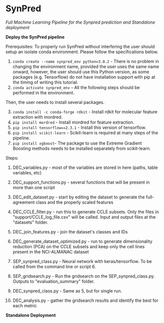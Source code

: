 # SynPred
*Full Machine Learning Pipeline for the Synpred prediction and Standalone deployment*

**Deploy the SynPred pipeline**

Prerequisites:
To properly run SynPred without interfering the user should setup an isolate conda environment. Please follow the specifications below.
1. `conda create --name synpred_env python=3.8.2` - There is no problem in changing the environment name, provided the user uses the same name onward, however, the user should use this Python version, as some packages (e.g. Tensorflow) do not have installation support with pip at the timing of writing this tutorial.
2. `conda activate synpred_env` - All the following steps should be performed in the environment. 

Then, the user needs to install several packages.

3. `conda install -c conda-forge rdkit` - Install rdkit for molecular feature extraction with mordred. 
4. `pip install mordred` - Install mordred for feature extraction.
5. `pip install tensorflow==2.3.1` - Install this version of tensorflow.
6. `pip install scikit-learn` - Scikit-learn is required at many steps of the pipeline. 
7. `pip install xgboost`- The package to use the Extreme Gradient Boosting methods needs to be installed separately from scikit-learn.

Steps:

1. DEC_variables.py - most of the variables are stored in here (paths, table variables, etc)
2. DEC_support_functions.py - several functions that will be present in more than one script
3. DEC_edit_dataset.py - start by editing the dataset to generate the full-agreement class and the properly scaled features
4. DEC_CCLE_filter.py - run this to generate CCLE subsets.
	Only the files in "support/CCLE_log_file.csv" will be called.
	Input and output files at the "datasets" folder.

5. DEC_join_features.py - join the dataset's classes and IDs
8. DEC_generate_dataset_optimized.py - run to generate dimensionality reduction (PCA) on the CCLE subsets
	and keep only the cell lines present in the NCI-ALMANAC dataset
9. SEP_synpred_class.py - Neural network with keras/tensorflow. To be called from the command line or script 6.
10. SEP_gridsearch.py - Run the gridsearch on the SEP_synpred_class.py. Outputs to "evaluation_summary" folder.
11. DEC_synpred_class.py - Same as 5, but for single run.
12. DEC_analysis.py - gather the gridsearch results and identify the best for each metric

**Standalone Deployment**
